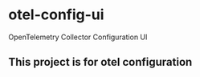 # otel-config-ui
OpenTelemetry Collector Configuration UI 

## This project is for otel configuration
